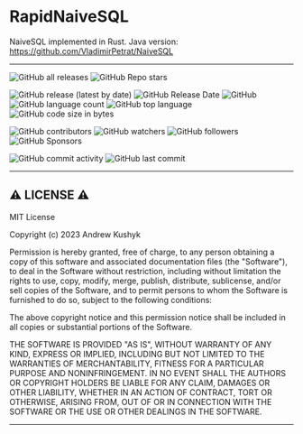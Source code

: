 # RapidNaiveSQL

NaiveSQL implemented in Rust.
Java version: https://github.com/VladimirPetrat/NaiveSQL

---
![GitHub all releases](https://img.shields.io/github/downloads/git-user-cpp/RapidNaiveSQL/total?color=00FF00&logo=GitHub&logoColor=00FF00&style=plastic)
![GitHub Repo stars](https://img.shields.io/github/stars/git-user-cpp/RapidNaiveSQL?color=FFFF00&logo=github&logoColor=FFFF00&style=plastic)

![GitHub release (latest by date)](https://img.shields.io/github/v/release/git-user-cpp/RapidNaiveSQL?color=ff0000&logo=github&logoColor=ff0000&style=plastic)
![GitHub Release Date](https://img.shields.io/github/release-date/git-user-cpp/RapidNaiveSQL?color=ff4500&logo=github&logoColor=ff4500&style=plastic)
![GitHub](https://img.shields.io/github/license/git-user-cpp/RapidNaiveSQL?color=FFD700&logo=github&logoColor=FFD700&style=plastic)
![GitHub language count](https://img.shields.io/github/languages/count/git-user-cpp/RapidNaiveSQL?color=7FFFD4&logo=github&logoColor=7FFFD4&style=plastic)
![GitHub top language](https://img.shields.io/github/languages/top/git-user-cpp/RapidNaiveSQL?color=red&logo=github&logoColor=red&style=plastic)
![GitHub code size in bytes](https://img.shields.io/github/languages/code-size/git-user-cpp/RapidNaiveSQL?color=00BFFF&logo=github&logoColor=00BFFF&style=plastic)

![GitHub contributors](https://img.shields.io/github/contributors-anon/git-user-cpp/RapidNaiveSQL?color=ff0000&logo=github&logoColor=ff0000&style=plastic)
![GitHub watchers](https://img.shields.io/github/watchers/git-user-cpp/RapidNaiveSQL?color=DC143C&logo=github&logoColor=DC143C&style=plastic)
![GitHub followers](https://img.shields.io/github/followers/git-user-cpp?color=7FFF00&logo=github&logoColor=7FFF00&style=plastic)
![GitHub Sponsors](https://img.shields.io/github/sponsors/git-user-cpp?color=00FFFF&logo=github&logoColor=00FFFF&style=plastic)

![GitHub commit activity](https://img.shields.io/github/commit-activity/y/git-user-cpp/RapidNaiveSQL?color=98FB98&logo=github&logoColor=98FB98&style=plastic)
![GitHub last commit](https://img.shields.io/github/last-commit/git-user-cpp/RapidNaiveSQL?color=98FB98&logo=github&logoColor=98FB98&style=plastic)

---

## ⚠️ LICENSE ⚠️
MIT License

Copyright (c) 2023 Andrew Kushyk

Permission is hereby granted, free of charge, to any person obtaining a copy
of this software and associated documentation files (the "Software"), to deal
in the Software without restriction, including without limitation the rights
to use, copy, modify, merge, publish, distribute, sublicense, and/or sell
copies of the Software, and to permit persons to whom the Software is
furnished to do so, subject to the following conditions:

The above copyright notice and this permission notice shall be included in all
copies or substantial portions of the Software.

THE SOFTWARE IS PROVIDED "AS IS", WITHOUT WARRANTY OF ANY KIND, EXPRESS OR
IMPLIED, INCLUDING BUT NOT LIMITED TO THE WARRANTIES OF MERCHANTABILITY,
FITNESS FOR A PARTICULAR PURPOSE AND NONINFRINGEMENT. IN NO EVENT SHALL THE
AUTHORS OR COPYRIGHT HOLDERS BE LIABLE FOR ANY CLAIM, DAMAGES OR OTHER
LIABILITY, WHETHER IN AN ACTION OF CONTRACT, TORT OR OTHERWISE, ARISING FROM,
OUT OF OR IN CONNECTION WITH THE SOFTWARE OR THE USE OR OTHER DEALINGS IN THE
SOFTWARE.

---
